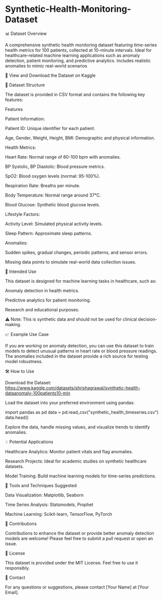 # Synthetic-Health-Monitoring-Dataset

📊 Dataset Overview

A comprehensive synthetic health monitoring dataset featuring time-series health metrics for 100 patients, collected at 10-minute intervals. Ideal for healthcare-related machine learning applications such as anomaly detection, patient monitoring, and predictive analytics. Includes realistic anomalies to mimic real-world scenarios

🔗 View and Download the Dataset on Kaggle

📂 Dataset Structure

The dataset is provided in CSV format and contains the following key features:

Features

Patient Information:

Patient ID: Unique identifier for each patient.

Age, Gender, Weight, Height, BMI: Demographic and physical information.

Health Metrics:

Heart Rate: Normal range of 60-100 bpm with anomalies.

BP Systolic, BP Diastolic: Blood pressure metrics.

SpO2: Blood oxygen levels (normal: 95-100%).

Respiration Rate: Breaths per minute.

Body Temperature: Normal range around 37°C.

Blood Glucose: Synthetic blood glucose levels.

Lifestyle Factors:

Activity Level: Simulated physical activity levels.

Sleep Pattern: Approximate sleep patterns.

Anomalies:

Sudden spikes, gradual changes, periodic patterns, and sensor errors.

Missing data points to simulate real-world data collection issues.

🚀 Intended Use

This dataset is designed for machine learning tasks in healthcare, such as:

Anomaly detection in health metrics.

Predictive analytics for patient monitoring.

Research and educational purposes.

⚠ Note: This is synthetic data and should not be used for clinical decision-making.

📈 Example Use Case

If you are working on anomaly detection, you can use this dataset to train models to detect unusual patterns in heart rate or blood pressure readings. The anomalies included in the dataset provide a rich source for testing model robustness.

🛠️ How to Use

Download the Dataset: https://www.kaggle.com/datasets/shrishagrawal/synthetic-health-dataanomaly-100patients10-min

Load the dataset into your preferred environment using pandas:

import pandas as pd
data = pd.read_csv("synthetic_health_timeseries.csv")
data.head()

Explore the data, handle missing values, and visualize trends to identify anomalies.

💡 Potential Applications

Healthcare Analytics: Monitor patient vitals and flag anomalies.

Research Projects: Ideal for academic studies on synthetic healthcare datasets.

Model Training: Build machine learning models for time-series predictions.

🔧 Tools and Techniques Suggested

Data Visualization: Matplotlib, Seaborn

Time Series Analysis: Statsmodels, Prophet

Machine Learning: Scikit-learn, TensorFlow, PyTorch

🤝 Contributions

Contributions to enhance the dataset or provide better anomaly detection models are welcome! Please feel free to submit a pull request or open an issue.

📜 License

This dataset is provided under the MIT License. Feel free to use it responsibly.

📧 Contact

For any questions or suggestions, please contact [Your Name] at [Your Email].
